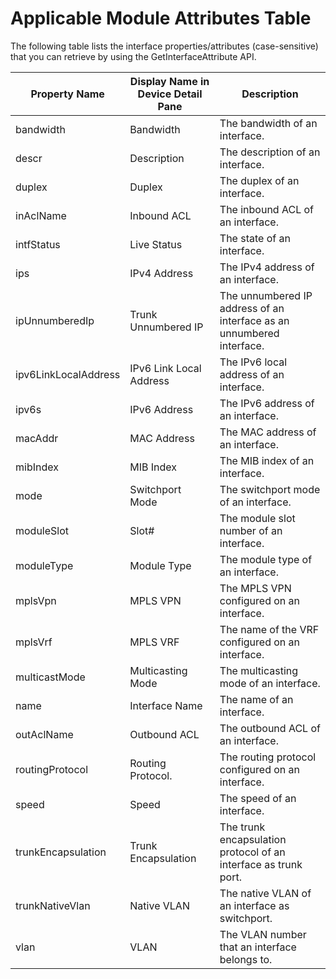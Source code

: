
# Applicable Module Attributes Table
The following table lists the interface properties/attributes (case-sensitive) that you can retrieve by using the GetInterfaceAttribute API.

|**Property Name**|**Display Name in Device Detail Pane**|**Description**|
|------|------|------|
| bandwidth | Bandwidth  | The bandwidth of an interface. |
| descr | Description  | The description of an interface. |
| duplex | Duplex  | The duplex of an interface. |
| inAclName | Inbound ACL  | The inbound ACL of an interface. |
| intfStatus | Live Status  | The state of an interface. |
| ips | IPv4 Address  | The IPv4 address of an interface. |
| ipUnnumberedIp | Trunk Unnumbered IP  | The unnumbered IP address of an interface as an unnumbered interface. |
| ipv6LinkLocalAddress | IPv6 Link Local Address  | The IPv6 local address of an interface. |
| ipv6s | IPv6 Address  | The IPv6 address of an interface. |
| macAddr | MAC Address  | The MAC address of an interface. |
| mibIndex | MIB Index  | The MIB index of an interface. |
| mode | Switchport Mode  | The switchport mode of an interface. |
| moduleSlot | Slot#  | The module slot number of an interface. |
| moduleType | Module Type | The module type of an interface. |
| mplsVpn | MPLS VPN  | The MPLS VPN configured on an interface. |
| mplsVrf | MPLS VRF  | The name of the VRF configured on an interface. |
| multicastMode | Multicasting Mode  | The multicasting mode of an interface. |
| name | Interface Name  | The name of an interface. |
| outAclName | Outbound ACL  | The outbound ACL of an interface. |
| routingProtocol | Routing Protocol.  | The routing protocol configured on an interface. |
| speed | Speed  | The speed of an interface. |
| trunkEncapsulation | Trunk Encapsulation  | The trunk encapsulation protocol of an interface as trunk port. |
| trunkNativeVlan | Native VLAN  | The native VLAN of an interface as switchport. |
| vlan | VLAN  | The VLAN number that an interface belongs to. |



```python

```
